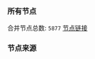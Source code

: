 ### 所有节点
合并节点总数: `5877`
[节点链接](https://github.com/rzhy1/33/raw/master/sub/sub_merge_base64.txt)

### 节点来源
